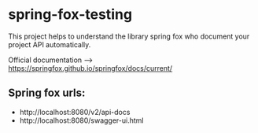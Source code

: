 # spring-fox-testing

This project helps to understand the library spring fox who document your project API automatically.

Official documentation --> https://springfox.github.io/springfox/docs/current/

## Spring fox urls:
- http://localhost:8080/v2/api-docs
- http://localhost:8080/swagger-ui.html

